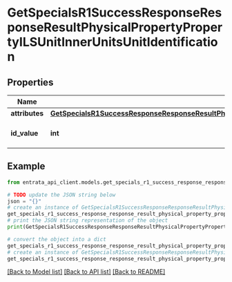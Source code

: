 # GetSpecialsR1SuccessResponseResponseResultPhysicalPropertyPropertyILSUnitInnerUnitsUnitIdentification


## Properties

Name | Type | Description | Notes
------------ | ------------- | ------------- | -------------
**attributes** | [**GetSpecialsR1SuccessResponseResponseResultPhysicalPropertyPropertyILSUnitInnerUnitsUnitIdentificationAttributes**](GetSpecialsR1SuccessResponseResponseResultPhysicalPropertyPropertyILSUnitInnerUnitsUnitIdentificationAttributes.md) |  | 
**id_value** | **int** | The unique identifier for the unit. | 

## Example

```python
from entrata_api_client.models.get_specials_r1_success_response_response_result_physical_property_property_ils_unit_inner_units_unit_identification import GetSpecialsR1SuccessResponseResponseResultPhysicalPropertyPropertyILSUnitInnerUnitsUnitIdentification

# TODO update the JSON string below
json = "{}"
# create an instance of GetSpecialsR1SuccessResponseResponseResultPhysicalPropertyPropertyILSUnitInnerUnitsUnitIdentification from a JSON string
get_specials_r1_success_response_response_result_physical_property_property_ils_unit_inner_units_unit_identification_instance = GetSpecialsR1SuccessResponseResponseResultPhysicalPropertyPropertyILSUnitInnerUnitsUnitIdentification.from_json(json)
# print the JSON string representation of the object
print(GetSpecialsR1SuccessResponseResponseResultPhysicalPropertyPropertyILSUnitInnerUnitsUnitIdentification.to_json())

# convert the object into a dict
get_specials_r1_success_response_response_result_physical_property_property_ils_unit_inner_units_unit_identification_dict = get_specials_r1_success_response_response_result_physical_property_property_ils_unit_inner_units_unit_identification_instance.to_dict()
# create an instance of GetSpecialsR1SuccessResponseResponseResultPhysicalPropertyPropertyILSUnitInnerUnitsUnitIdentification from a dict
get_specials_r1_success_response_response_result_physical_property_property_ils_unit_inner_units_unit_identification_from_dict = GetSpecialsR1SuccessResponseResponseResultPhysicalPropertyPropertyILSUnitInnerUnitsUnitIdentification.from_dict(get_specials_r1_success_response_response_result_physical_property_property_ils_unit_inner_units_unit_identification_dict)
```
[[Back to Model list]](../README.md#documentation-for-models) [[Back to API list]](../README.md#documentation-for-api-endpoints) [[Back to README]](../README.md)


